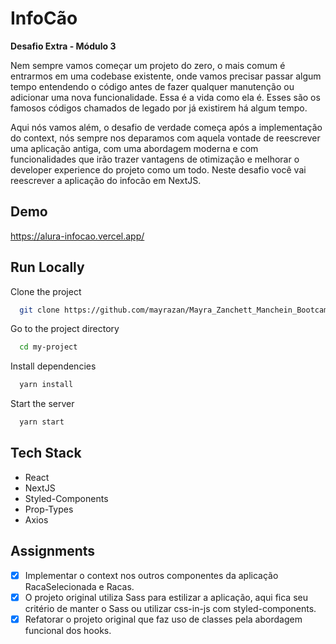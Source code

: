 # InfoCão

**Desafio Extra - Módulo 3**

Nem sempre vamos começar um projeto do zero, o mais comum é entrarmos em uma codebase existente, onde vamos precisar passar algum tempo entendendo o código antes de fazer qualquer manutenção ou adicionar uma nova funcionalidade. Essa é a vida como ela é. Esses são os famosos códigos chamados de legado por já existirem há algum tempo.

Aqui nós vamos além, o desafio de verdade começa após a implementação do context, nós sempre nos deparamos com aquela vontade de reescrever uma aplicação antiga, com uma abordagem moderna e com funcionalidades que irão trazer vantagens de otimização e melhorar o developer experience do projeto como um todo. Neste desafio você vai reescrever a aplicação do infocão em NextJS.

## Demo

https://alura-infocao.vercel.app/


## Run Locally

Clone the project

```bash
  git clone https://github.com/mayrazan/Mayra_Zanchett_Manchein_BootcampFrontendAlura_Infocao.git
```

Go to the project directory

```bash
  cd my-project
```

Install dependencies

```bash
  yarn install
```

Start the server

```bash
  yarn start
```

## Tech Stack

- React
- NextJS
- Styled-Components
- Prop-Types
- Axios

## Assignments

- [x] Implementar o context nos outros componentes da aplicação RacaSelecionada e Racas.
- [x] O projeto original utiliza Sass para estilizar a aplicação, aqui fica seu critério de manter o Sass ou utilizar css-in-js com styled-components.
- [x] Refatorar o projeto original que faz uso de classes pela abordagem funcional dos hooks.
